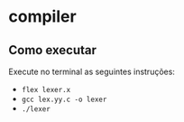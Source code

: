 # compiler

## Como executar
Execute no terminal as seguintes instruções:

- `flex lexer.x`
- `gcc lex.yy.c -o lexer`
- `./lexer`
